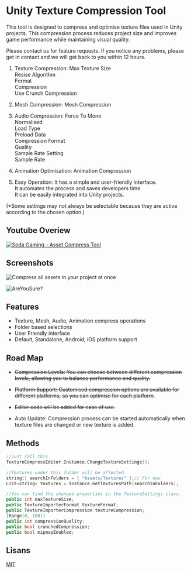 
# Unity Texture Compression Tool

This tool is designed to compress and optimise texture files used in Unity projects. This compression process reduces project size and improves game performance while maintaining visual quality.

Please contact us for feature requests.
If you notice any problems, please get in contact and we will get back to you within 12 hours.

1. Texture Compression:
Max Texture Size\
Resise Algorithm\
Format\
Compression\
Use Crunch Compression

2. Mesh Compression:
Mesh Compression

3. Audio Compression:
Force To Mono\
Normalised\
Load Type\
Preload Data\
Compression Format\
Quality\
Sample Rate Setting\
Sample Rate

4. Animation Optimisation:
Animation Compression

5. Easy Operation:
It has a simple and user-friendly interface.\
It automates the process and saves developers time.\
It can be easily integrated into Unity projects.

(*Some settings may not always be selectable because they are active according to the chosen option.)
## Youtube Overiew
[![Soda Gaming - Asset Compress Tool](https://img.youtube.com/vi/WcqipOI2PIw/0.jpg)](https://www.youtube.com/watch?v=WcqipOI2PIw)

## Screenshots

![Compress all assets in your project at once](https://github.com/OsmYlmztrk/TextureCompress/assets/119442331/1d109e38-88b9-475e-840a-8ab14d5b8116)

![AreYouSure?](https://github.com/OsmYlmztrk/TextureCompress/assets/119442331/d6aad9df-9853-4b77-8be7-ed813152ec1a)

  
## Features

- Texture, Mesh, Audio, Animation compress operations
- Folder based selections
- User Friendly interface
- Default, Standalone, Android, iOS platform support

  
## Road Map

- ~~Compression Levels: You can choose between different compression levels, allowing you to balance performance and quality.~~

- ~~Platform Support: Customised compression options are available for different platforms, so you can optimise for each platform.~~

- ~~Editor code will be added for ease of use.~~
  
- Auto Update: Compression process can be started automatically when texture files are changed or new texture is added.


  
## Methods

```c++
//Just call this
TextureCompressEditor.Instance.ChangeTextureSettings();

//Textures under this folder will be affected.
string[] searchInFolders = { "Assets/Textures" };// For now
List<string> textures = Instance.GetTexturesPath(searchInFolders);

//You can find the changed properties in the TextureSettings class.
public int maxTextureSize;
public TextureImporterFormat textureFormat;
public TextureImporterCompression textureCompression;
[Range(0, 100)] 
public int compressionQuality;
public bool crunchedCompression;
public bool mipmapEnabled;
```

  
## Lisans

[MIT](https://choosealicense.com/licenses/mit/)

  
